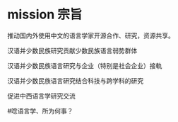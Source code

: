# mission 宗旨
推动国内外使用中文的语言学家开源合作、研究，资源共享。

汉语并少数民族研究贡献少数民族语言弱势群体

汉语并少数民族语言研究与企业（特别是社会企业）接軌

汉语并少数民族语言研究结合科技与跨学科的研究

促进中西语言学研究交流

#唸语言学、所为何事？
